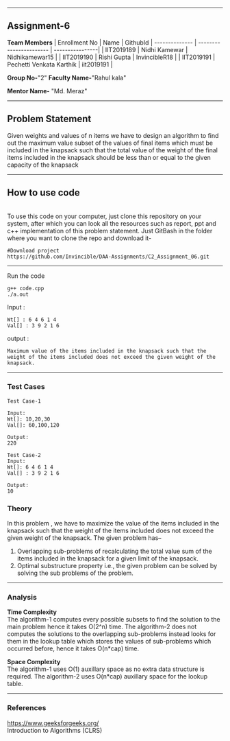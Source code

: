 
---
## Assignment-6

**Team Members**
|  Enrollment No |   Name                     | GithubId        |
 --------------  |   -----------------------  | ----------------|
|    IIT2019189  |   Nidhi Kamewar            | Nidhikamewar15  |
|    IIT2019190  |   Rishi Gupta              | InvincibleR18   | 
|    IIT2019191  |   Pechetti Venkata Karthik | iit2019191      |

**Group No-**"2"
**Faculty Name-**"Rahul kala"

**Mentor Name-** "Md. Meraz"

---
## Problem Statement

Given weights and values of n items we have to design an algorithm to find out the maximum value subset of the values of final items which must be included in the knapsack such that the total value of the weight of the final items included in the knapsack should be less than or equal to the given capacity of the knapsack

---
## How to use code
<br> To use this code on your computer, just clone this repository on your system, after which you can look all the resources such as report, ppt and c++ implementation of this problem statement. Just GitBash in the folder where you want to clone the repo and download it-
```
#Download project
https://github.com/Invincible/DAA-Assignments/C2_Assignment_06.git
```

---

Run the code
```
g++ code.cpp
./a.out
```

Input : 
```
Wt[] : 6 4 6 1 4
Val[] : 3 9 2 1 6
```
output : 
```
Maximum value of the items included in the knapsack such that the weight of the items included does not exceed the given weight of the knapsack.
```
---

### Test Cases
```
Test Case-1

Input: 
Wt[]: 10,20,30 
Val[]: 60,100,120

Output:
220

Test Case-2
Input: 
Wt[]: 6 4 6 1 4
Val[] : 3 9 2 1 6

Output:
10
```



### Theory
In this problem , we have to maximize the value of the items included in the knapsack such that the weight of the items included does not exceed the given weight of the knapsack.
The given problem has–
1)	Overlapping sub-problems of recalculating the total value sum of the items included in the knapsack for a given limit of the knapsack.
2)	Optimal substructure property i.e., the given problem can be solved by solving the sub problems of the problem.


---

### Analysis

**Time Complexity**
<br>
The algorithm-1 computes every possible subsets to find the solution to the main problem hence it takes O(2^n) time.
The algorithm-2 does not computes the solutions to the overlapping sub-problems instead looks for them in the lookup table which stores the values of sub-problems which occurred before, hence it takes O(n*cap) time.


**Space Complexity**
<br>
The algorithm-1 uses O(1) auxillary space as no extra data structure is required.
The algorithm-2 uses O(n*cap) auxillary space for the lookup table.

---

### References
https://www.geeksforgeeks.org/
<br>
Introduction to Algorithms (CLRS)
